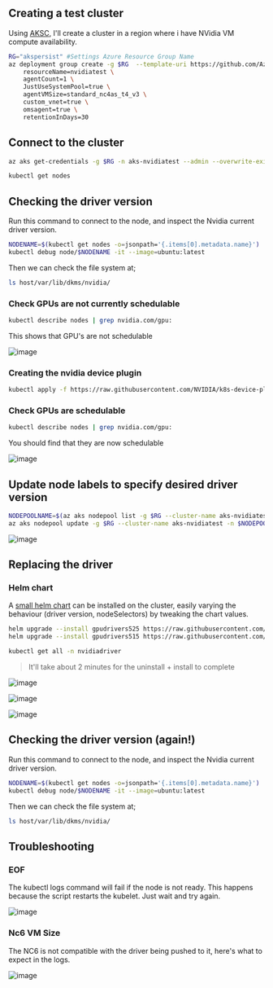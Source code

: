 

## Creating a test cluster

Using [AKSC](https://azure.github.io/AKS-Construction/?ops=none&secure=low&deploy.rg=akspersist&deploy.clusterName=nvidiatest&cluster.SystemPoolType=none&cluster.agentCount=1&net.vnet_opt=custom&net.nsg=true&deploy.location=WestCentralUS&cluster.vmSize=Standard_NV6_Promo), I'll create a cluster in a region where i have NVidia VM compute availability.

```bash
RG="akspersist" #Settings Azure Resource Group Name
az deployment group create -g $RG  --template-uri https://github.com/Azure/AKS-Construction/releases/download/0.9.9/main.json --parameters \
	resourceName=nvidiatest \
	agentCount=1 \
	JustUseSystemPool=true \
	agentVMSize=standard_nc4as_t4_v3 \
	custom_vnet=true \
	omsagent=true \
	retentionInDays=30
```

## Connect to the cluster

```bash
az aks get-credentials -g $RG -n aks-nvidiatest --admin --overwrite-existing

kubectl get nodes
```

## Checking the driver version

Run this command to connect to the node, and inspect the Nvidia current driver version.

```bash
NODENAME=$(kubectl get nodes -o=jsonpath='{.items[0].metadata.name}')
kubectl debug node/$NODENAME -it --image=ubuntu:latest
```

Then we can check the file system at;

```bash
ls host/var/lib/dkms/nvidia/
```

### Check GPUs are not currently schedulable

```bash
kubectl describe nodes | grep nvidia.com/gpu:
```

This shows that GPU's are not schedulable

![image](https://user-images.githubusercontent.com/17914476/218768561-970891f7-8575-4ab7-92df-9cae6ac46046.png)


### Creating the nvidia device plugin

```bash
kubectl apply -f https://raw.githubusercontent.com/NVIDIA/k8s-device-plugin/main/nvidia-device-plugin.yml
```

### Check GPUs are schedulable

```bash
kubectl describe nodes | grep nvidia.com/gpu:
```

You should find that they are now schedulable

![image](https://user-images.githubusercontent.com/17914476/218795713-d0ebb2ef-d4a5-4d6e-bc01-2d85a1f5fb1f.png)


## Update node labels to specify desired driver version

```bash
NODEPOOLNAME=$(az aks nodepool list -g $RG --cluster-name aks-nvidiatest --query [0].name -o tsv)
az aks nodepool update -g $RG --cluster-name aks-nvidiatest -n $NODEPOOLNAME --labels nvidiaDriver=515.65.01
```

![image](https://user-images.githubusercontent.com/17914476/210365588-116a64be-8d22-42f9-aa03-1bd7de1234bd.png)

## Replacing the driver

### Helm chart

A [small helm chart](https://github.com/Gordonby/minihelm/tree/main/samples/gpu-drivers) can be installed on the cluster, easily varying the behaviour (driver version, nodeSelectors) by tweaking the chart values.

```bash
helm upgrade --install gpudrivers525 https://raw.githubusercontent.com/Gordonby/minihelm/main/samples/gpu-drivers-0.2.1.tgz -n nvidiadriver --create-namespace --set gpuDriverVersion=525.60.13
helm upgrade --install gpudrivers515 https://raw.githubusercontent.com/Gordonby/minihelm/main/samples/gpu-drivers-0.2.1.tgz -n nvidiadriver --create-namespace --set gpuDriverVersion=515.65.01

kubectl get all -n nvidiadriver
```

> It'll take about 2 minutes for the uninstall + install to complete

![image](https://user-images.githubusercontent.com/17914476/210781836-83b33ef9-267f-4891-9f9f-cbd63932422f.png)

![image](https://user-images.githubusercontent.com/17914476/210781901-da8f5f3d-649f-41e7-a890-49937a9b4ef9.png)

![image](https://user-images.githubusercontent.com/17914476/210782129-a1d141b0-371b-495f-8312-be93f1685738.png)

## Checking the driver version (again!)

Run this command to connect to the node, and inspect the Nvidia current driver version.

```bash
NODENAME=$(kubectl get nodes -o=jsonpath='{.items[0].metadata.name}')
kubectl debug node/$NODENAME -it --image=ubuntu:latest
```

Then we can check the file system at;

```bash
ls host/var/lib/dkms/nvidia/
```

## Troubleshooting

### EOF

The kubectl logs command will fail if the node is not ready. This happens because the script restarts the kubelet. Just wait and try again.

![image](https://user-images.githubusercontent.com/17914476/218998237-42a1f521-1ffa-49c2-8fe1-abe560faec20.png)


### Nc6 VM Size

The NC6 is not compatible with the driver being pushed to it, here's what to expect in the logs.

![image](https://user-images.githubusercontent.com/17914476/210595684-63b7888c-d788-4664-aeac-41030a20636d.png)


